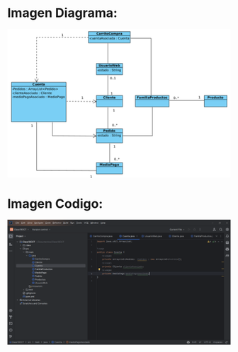 
# Imagen Diagrama:
![Captura desde 2023-10-22 18-46-32.png](Captura%20desde%202023-10-22%2018-46-32.png)

# Imagen Codigo:
![Captura desde 2023-10-24 21-54-54.png](Captura%20desde%202023-10-24%2021-54-54.png)